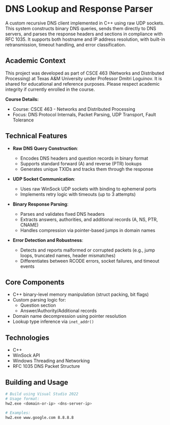 # DNS Lookup and Response Parser

A custom recursive DNS client implemented in C++ using raw UDP sockets. This system constructs binary DNS queries, sends them directly to DNS servers, and parses the response headers and sections in compliance with RFC 1035. It supports both hostname and IP address resolution, with built-in retransmission, timeout handling, and error classification.

## Academic Context

This project was developed as part of CSCE 463 (Networks and Distributed Processing) at Texas A&M University under Professor Dmitri Loguinov. It is shared for educational and reference purposes. Please respect academic integrity if currently enrolled in the course.

**Course Details:**
- Course: CSCE 463 - Networks and Distributed Processing
- Focus: DNS Protocol Internals, Packet Parsing, UDP Transport, Fault Tolerance

## Technical Features

- **Raw DNS Query Construction**:
  - Encodes DNS headers and question records in binary format
  - Supports standard forward (A) and reverse (PTR) lookups
  - Generates unique TXIDs and tracks them through the response

- **UDP Socket Communication**:
  - Uses raw WinSock UDP sockets with binding to ephemeral ports
  - Implements retry logic with timeouts (up to 3 attempts)

- **Binary Response Parsing**:
  - Parses and validates fixed DNS headers
  - Extracts answers, authorities, and additional records (A, NS, PTR, CNAME)
  - Handles compression via pointer-based jumps in domain names

- **Error Detection and Robustness**:
  - Detects and reports malformed or corrupted packets (e.g., jump loops, truncated names, header mismatches)
  - Differentiates between RCODE errors, socket failures, and timeout events

## Core Components

- C++ binary-level memory manipulation (struct packing, bit flags)
- Custom parsing logic for:
  - Question section
  - Answer/Authority/Additional records
- Domain name decompression using pointer resolution
- Lookup type inference via `inet_addr()`

## Technologies

- C++
- WinSock API
- Windows Threading and Networking
- RFC 1035 DNS Packet Structure

## Building and Usage

```bash
# Build using Visual Studio 2022
# Usage format:
hw2.exe <domain-or-ip> <dns-server-ip>

# Examples:
hw2.exe www.google.com 8.8.8.8
